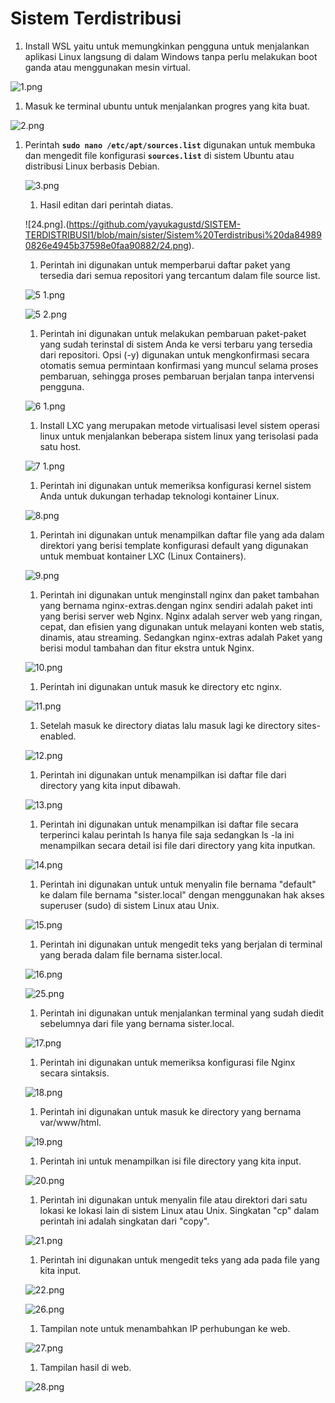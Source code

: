# Sistem Terdistribusi

1. Install WSL yaitu untuk memungkinkan pengguna untuk menjalankan aplikasi Linux langsung di dalam Windows tanpa perlu melakukan boot ganda atau menggunakan mesin virtual.

![1.png](https://github.com/yayukagustd/SISTEM-TERDISTRIBUSI1/blob/main/sister/Sistem%20Terdistribusi%20da849890826e4945b37598e0faa90882/1.png)

1. Masuk ke terminal ubuntu untuk menjalankan progres yang kita buat.

![2.png](https://github.com/yayukagustd/SISTEM-TERDISTRIBUSI1/blob/main/sister/Sistem%20Terdistribusi%20da849890826e4945b37598e0faa90882/2.png)

1. Perintah **`sudo nano /etc/apt/sources.list`** digunakan untuk membuka dan mengedit file konfigurasi **`sources.list`** di sistem Ubuntu atau distribusi Linux berbasis Debian.
    
    ![3.png](https://github.com/yayukagustd/SISTEM-TERDISTRIBUSI1/blob/main/sister/Sistem%20Terdistribusi%20da849890826e4945b37598e0faa90882/3.png)
    
    1. Hasil editan dari perintah diatas.
    
    ![24.png].(https://github.com/yayukagustd/SISTEM-TERDISTRIBUSI1/blob/main/sister/Sistem%20Terdistribusi%20da849890826e4945b37598e0faa90882/24.png).
    
    1. Perintah ini digunakan untuk memperbarui daftar paket yang tersedia dari semua repositori yang tercantum dalam file source list.
    
    ![5 1.png](https://github.com/yayukagustd/SISTEM-TERDISTRIBUSI1/blob/main/sister/Sistem%20Terdistribusi%20da849890826e4945b37598e0faa90882/5_1.png)
    
    ![5 2.png](https://github.com/yayukagustd/SISTEM-TERDISTRIBUSI1/blob/main/sister/Sistem%20Terdistribusi%20da849890826e4945b37598e0faa90882/5_2.png)
    
    1. Perintah ini digunakan untuk melakukan pembaruan paket-paket yang sudah terinstal di sistem Anda ke versi terbaru yang tersedia dari repositori. Opsi (-y) digunakan untuk mengkonfirmasi secara otomatis semua permintaan konfirmasi yang muncul selama proses pembaruan, sehingga proses pembaruan berjalan tanpa intervensi pengguna.
    
    ![6 1.png](https://github.com/yayukagustd/SISTEM-TERDISTRIBUSI1/blob/main/sister/Sistem%20Terdistribusi%20da849890826e4945b37598e0faa90882/6_1.png)
    
    1. Install LXC yang merupakan metode virtualisasi level sistem operasi linux untuk menjalankan beberapa sistem linux yang terisolasi pada satu host.
    
    ![7 1.png](https://github.com/yayukagustd/SISTEM-TERDISTRIBUSI1/blob/main/sister/Sistem%20Terdistribusi%20da849890826e4945b37598e0faa90882/7_1.png)
    
    1. Perintah ini digunakan untuk memeriksa konfigurasi kernel sistem Anda untuk dukungan terhadap teknologi kontainer Linux.
    
    ![8.png](https://github.com/yayukagustd/SISTEM-TERDISTRIBUSI1/blob/main/sister/Sistem%20Terdistribusi%20da849890826e4945b37598e0faa90882/8.png)
    
    1. Perintah ini digunakan untuk menampilkan daftar file yang ada dalam direktori yang berisi template konfigurasi default yang digunakan untuk membuat kontainer LXC (Linux Containers).
    
    ![9.png](https://github.com/yayukagustd/SISTEM-TERDISTRIBUSI1/blob/main/sister/Sistem%20Terdistribusi%20da849890826e4945b37598e0faa90882/9.png)
    
    1. Perintah ini digunakan untuk menginstall nginx dan paket tambahan yang bernama nginx-extras.dengan nginx sendiri adalah paket inti yang berisi server web Nginx. Nginx adalah server web yang ringan, cepat, dan efisien yang digunakan untuk melayani konten web statis, dinamis, atau streaming. Sedangkan nginx-extras adalah Paket yang berisi modul tambahan dan fitur ekstra untuk Nginx. 
    
    ![10.png](https://github.com/yayukagustd/SISTEM-TERDISTRIBUSI1/blob/main/sister/Sistem%20Terdistribusi%20da849890826e4945b37598e0faa90882/10.png)
    
    1. Perintah ini digunakan untuk masuk ke directory etc nginx.
    
    ![11.png](https://github.com/yayukagustd/SISTEM-TERDISTRIBUSI1/blob/main/sister/Sistem%20Terdistribusi%20da849890826e4945b37598e0faa90882/11.png)
    
    1. Setelah masuk ke directory diatas lalu masuk lagi ke directory sites-enabled.
    
    ![12.png](https://github.com/yayukagustd/SISTEM-TERDISTRIBUSI1/blob/main/sister/Sistem%20Terdistribusi%20da849890826e4945b37598e0faa90882/12.png)
    
    1. Perintah ini digunakan untuk menampilkan isi daftar file dari directory yang kita input dibawah.
    
    ![13.png](https://github.com/yayukagustd/SISTEM-TERDISTRIBUSI1/blob/main/sister/Sistem%20Terdistribusi%20da849890826e4945b37598e0faa90882/13.png)
    
    1. Perintah ini digunakan untuk menampilkan isi daftar file secara terperinci kalau perintah ls hanya file saja sedangkan ls -la ini menampilkan secara detail isi file dari directory yang kita inputkan.
    
    ![14.png](https://github.com/yayukagustd/SISTEM-TERDISTRIBUSI1/blob/main/sister/Sistem%20Terdistribusi%20da849890826e4945b37598e0faa90882/14.png)
    
    1. Perintah ini digunakan untuk untuk menyalin file bernama "default" ke dalam file bernama "sister.local" dengan menggunakan hak akses superuser (sudo) di sistem Linux atau Unix.
    
    ![15.png](https://github.com/yayukagustd/SISTEM-TERDISTRIBUSI1/blob/main/sister/Sistem%20Terdistribusi%20da849890826e4945b37598e0faa90882/15.png)
    
    1. Perintah ini digunakan untuk mengedit teks yang berjalan di terminal yang berada dalam file bernama sister.local.
    
    ![16.png](https://github.com/yayukagustd/SISTEM-TERDISTRIBUSI1/blob/main/sister/Sistem%20Terdistribusi%20da849890826e4945b37598e0faa90882/16.png)
    
    ![25.png](https://github.com/yayukagustd/SISTEM-TERDISTRIBUSI1/blob/main/sister/Sistem%20Terdistribusi%20da849890826e4945b37598e0faa90882/25.png)
    
    1. Perintah ini digunakan untuk menjalankan terminal yang sudah diedit sebelumnya dari file yang bernama sister.local.
    
    ![17.png](https://github.com/yayukagustd/SISTEM-TERDISTRIBUSI1/blob/main/sister/Sistem%20Terdistribusi%20da849890826e4945b37598e0faa90882/17.png)
    
    1. Perintah ini digunakan untuk memeriksa konfigurasi file Nginx secara sintaksis. 
    
    ![18.png](https://github.com/yayukagustd/SISTEM-TERDISTRIBUSI1/blob/main/sister/Sistem%20Terdistribusi%20da849890826e4945b37598e0faa90882/18.png)
    
    1. Perintah ini digunakan untuk masuk ke directory yang bernama var/www/html.
    
    ![19.png](https://github.com/yayukagustd/SISTEM-TERDISTRIBUSI1/blob/main/sister/Sistem%20Terdistribusi%20da849890826e4945b37598e0faa90882/19.png)
    
    1. Perintah ini untuk menampilkan isi file directory yang kita input.
    
    ![20.png](https://github.com/yayukagustd/SISTEM-TERDISTRIBUSI1/blob/main/sister/Sistem%20Terdistribusi%20da849890826e4945b37598e0faa90882/20.png)
    
    1.  Perintah ini digunakan untuk menyalin file atau direktori dari satu lokasi ke lokasi lain di sistem Linux atau Unix. Singkatan "cp" dalam perintah ini adalah singkatan dari "copy".
    
    ![21.png](https://github.com/yayukagustd/SISTEM-TERDISTRIBUSI1/blob/main/sister/Sistem%20Terdistribusi%20da849890826e4945b37598e0faa90882/21.png)
    
    1. Perintah ini digunakan untuk mengedit teks yang ada pada file yang kita input.
    
    ![22.png](https://github.com/yayukagustd/SISTEM-TERDISTRIBUSI1/blob/main/sister/Sistem%20Terdistribusi%20da849890826e4945b37598e0faa90882/22.png)
    
    ![26.png](https://github.com/yayukagustd/SISTEM-TERDISTRIBUSI1/blob/main/sister/Sistem%20Terdistribusi%20da849890826e4945b37598e0faa90882/26.png)
    
    1. Tampilan note untuk menambahkan IP perhubungan ke web.
    
    ![27.png](https://github.com/yayukagustd/SISTEM-TERDISTRIBUSI1/blob/main/sister/Sistem%20Terdistribusi%20da849890826e4945b37598e0faa90882/27.png)
    
    1. Tampilan hasil di web.
    
    ![28.png](https://github.com/yayukagustd/SISTEM-TERDISTRIBUSI1/blob/main/sister/Sistem%20Terdistribusi%20da849890826e4945b37598e0faa90882/28.png)
